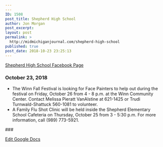 ```yaml
---
---
ID: 1508
post_title: Shepherd High School
author: Jon Morgan
post_excerpt:
layout: post
permalink: >
  http://midmichiganjournal.com/shepherd-high-school
published: true
post_date: 2018-10-23 23:25:13
---
```

<p><a href="https://www.facebook.com/shepherdmihs/">Shepherd High School Facebook Page</a></p>
<h3>October 23, 2018</h3>
<ul>
<li>The Winn Fall Festival is looking for Face Painters to help out during the festival on Friday, October 26 from 4 - 8 p.m. at the Winn Community Center. Contact Melissa Pieratt VanAlstine at 621-1425 or Trudi Turnwald-Shattuck 560-1081 to volunteer.</li>
<li>A Family Flu Shot Clinic will be held inside the Shepherd Elementary School Cafeteria on Thursday, October 25 from 3 - 5:30 p.m. For more information, call (989) 773-5921.</li>
</ul>
<p></p>
<p>###</p>
<p><a href="https://docs.google.com/document/d/1-PtBUncB2zmT-PJBqq4IxAzoMU98oi7CSzRvnlkjXLY/edit?usp=sharing">Edit Google Docs</a></p>